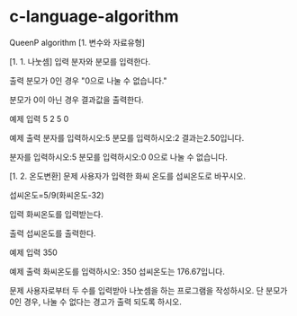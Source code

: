 # c-language-algorithm
QueenP algorithm
[1. 변수와 자료유형]

[1. 1. 나눗셈]
입력
분자와 분모를 입력한다.

출력
분모가 0인 경우 "0으로 나눌 수 없습니다."

분모가 0이 아닌 경우 결과값을 출력한다.

예제 입력
5 2
5 0

예제 출력
분자를 입력하시오:5
분모를 입력하시오:2
결과는2.50입니다.

분자를 입력하시오:5
분모를 입력하시오:0
0으로 나눌 수 없습니다.


[1. 2. 온도변환]
문제
사용자가 입력한 화씨 온도를 섭씨온도로 바꾸시오.

섭씨온도=5/9(화씨온도-32)


입력
화씨온도를 입력받는다.

출력
섭씨온도를 출력한다.

예제 입력
350

예제 출력
화씨온도를 입력하시오: 350
섭씨온도는 176.67입니다.

문제
사용자로부터 두 수를 입력받아 나눗셈을 하는 프로그램을 작성하시오. 단 분모가 0인 경우, 나눌 수 없다는 경고가 출력 되도록 하시오.
